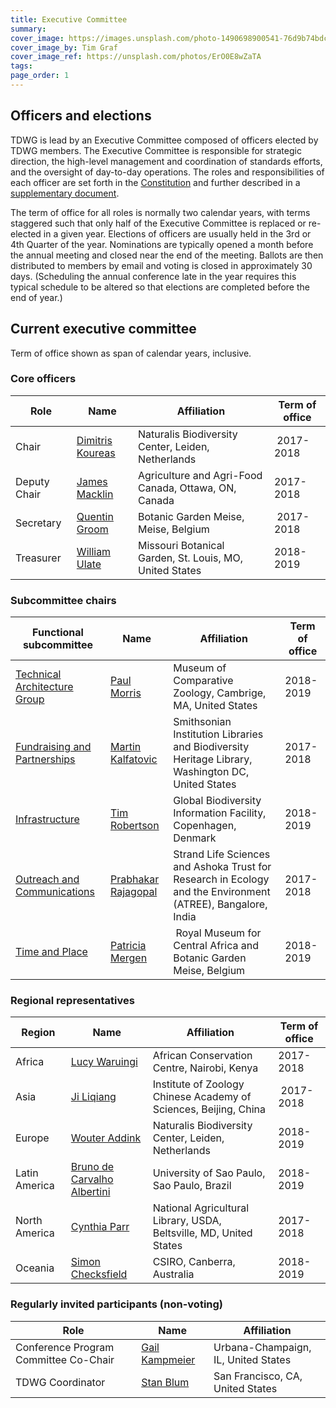 ```yaml
---
title: Executive Committee
summary: 
cover_image: https://images.unsplash.com/photo-1490698900541-76d9b74bdcac
cover_image_by: Tim Graf
cover_image_ref: https://unsplash.com/photos/ErO0E8wZaTA
tags: 
page_order: 1
---
```


## Officers and elections

TDWG is lead by an Executive Committee composed of officers elected by TDWG members. The Executive Committee is responsible for strategic direction, the high-level management and coordination of standards efforts, and the oversight of day-to-day operations. The roles and responsibilities of each officer are set forth in the [Constitution]({filename}../constitution/index.md) and further described in a [supplementary document]({filename}TDWG_Executive_Committee_RolesAndResponsibilities.pdf).

The term of office for all roles is normally two calendar years, with terms staggered such that only half of the Executive Committee is replaced or re-elected in a given year. Elections of officers are usually held in the 3rd or 4th Quarter of the year. Nominations are typically opened a month before the annual meeting and closed near the end of the meeting. Ballots are then distributed to members by email and voting is closed in approximately 30 days. (Scheduling the annual conference late in the year requires this typical schedule to be altered so that elections are completed before the end of year.) 

## Current executive committee

Term of office shown as span of calendar years, inclusive.

### Core officers

Role | Name | Affiliation | Term of office
--- | --- | --- | ---
Chair | [Dimitris Koureas](mailto:dimitris.koureas@naturalis.nl) | Naturalis Biodiversity Center, Leiden, Netherlands | 2017-2018
Deputy Chair | [James Macklin](mailto:james.macklin@agr.gc.ca) | Agriculture and Agri-Food Canada, Ottawa, ON, Canada | 2017-2018
Secretary | [Quentin Groom](mailto:secretary@tdwg.org) | Botanic Garden Meise, Meise, Belgium | 2017-2018
Treasurer | [William Ulate](mailto:treasurer@tdwg.org) | Missouri Botanical Garden, St. Louis, MO, United States | 2018-2019

### Subcommittee chairs

Functional subcommittee | Name | Affiliation | Term of office
--- | --- | --- | ---
[Technical Architecture Group]({filename}../committees/tag/index.md) | [Paul Morris](mailto:mole@morris.net) | Museum of Comparative Zoology, Cambrige, MA, United States | 2018-2019
[Fundraising and Partnerships]({filename}../committees/fundraising/index.md) | [Martin Kalfatovic](mailto:martin.kalfatovic@gmail.com) | Smithsonian Institution Libraries and Biodiversity Heritage Library, Washington DC, United States | 2017-2018
[Infrastructure]({filename}../committees/infrastructure/index.md) | [Tim Robertson](mailto:trobertson@gbif.org) | Global Biodiversity Information Facility, Copenhagen, Denmark | 2018-2019
[Outreach and Communications]({filename}../committees/outreach/index.md) | [Prabhakar Rajagopal](mailto:prabha.prabhakar@gmail.com) | Strand Life Sciences and Ashoka Trust for Research in Ecology and the Environment (ATREE), Bangalore, India | 2017-2018
[Time and Place]({filename}../committees/tardis/index.md) | [Patricia Mergen](mailto:mergen.patricia@gmail.com) | Royal Museum for Central Africa and Botanic Garden Meise, Belgium | 2018-2019

### Regional representatives

Region | Name | Affiliation | Term of office
--- | --- | --- | ---
Africa | [Lucy Waruingi](mailto:lucy.waruingi@acc.or.ke) | African Conservation Centre, Nairobi, Kenya | 2017-2018
Asia | [Ji Liqiang](mailto:ji@ioz.dot.cn) | Institute of Zoology Chinese Academy of Sciences, Beijing, China | 2017-2018
Europe | [Wouter Addink](mailto:wouter.addink@naturalis.nl) | Naturalis Biodiversity Center, Leiden, Netherlands | 2018-2019
Latin America | [Bruno de Carvalho Albertini](mailto:balbertini@gmail.com) | University of Sao Paulo, Sao Paulo, Brazil | 2018-2019
North America | [Cynthia Parr](mailto:csparr@tdwg.org) | National Agricultural Library, USDA, Beltsville, MD, United States | 2017-2018
Oceania | [Simon Checksfield](mailto:simon.checksfield@csiro.au) | CSIRO, Canberra, Australia | 2018-2019

### Regularly invited participants (non-voting)

Role | Name | Affiliation
--- | --- | ---
Conference Program Committee Co-Chair | [Gail Kampmeier](mailto:gkamp@illinois.edu) | Urbana-Champaign, IL, United States
TDWG Coordinator | [Stan Blum](mailto:stanblum@gmail.com) | San Francisco, CA, United States
